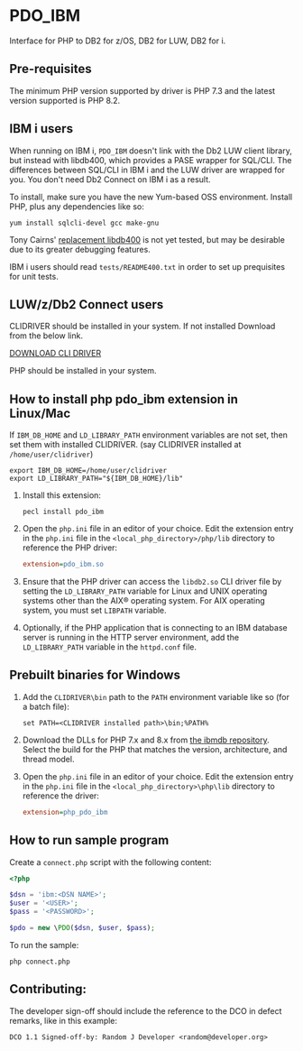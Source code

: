 # PDO_IBM

Interface for PHP to DB2 for z/OS, DB2 for LUW, DB2 for i.

## Pre-requisites

The minimum PHP version supported by driver is PHP 7.3 and the latest version supported is PHP 8.2.

## IBM i users

When running on IBM i, `PDO_IBM` doesn't link with the Db2 LUW client library,
but instead with libdb400, which provides a PASE wrapper for SQL/CLI. The
differences between SQL/CLI in IBM i and the LUW driver are wrapped for you.
You don't need Db2 Connect on IBM i as a result.

To install, make sure you have the new Yum-based OSS environment. Install PHP,
plus any dependencies like so:

```shell
yum install sqlcli-devel gcc make-gnu
```

Tony Cairns' [replacement libdb400](https://bitbucket.org/litmis/db2sock/src/master/db2/)
is not yet tested, but may be desirable due to its greater debugging features.

IBM i users should read `tests/README400.txt` in order to set up prequisites
for unit tests.

## LUW/z/Db2 Connect users

CLIDRIVER should be installed in your system.
If not installed Download from the below link.

<a name="downloadCli"></a> [DOWNLOAD CLI DRIVER](https://public.dhe.ibm.com/ibmdl/export/pub/software/data/db2/drivers/odbc_cli/)

PHP should be installed in your system.

## How to install php pdo_ibm extension in Linux/Mac

If `IBM_DB_HOME` and `LD_LIBRARY_PATH` environment variables are not set, then set them with installed CLIDRIVER.
(say CLIDRIVER installed at `/home/user/clidriver`)

```shell
export IBM_DB_HOME=/home/user/clidriver 
export LD_LIBRARY_PATH="${IBM_DB_HOME}/lib"
```

1. Install this extension:

   ```shell
   pecl install pdo_ibm
   ```
        
2. Open the `php.ini` file in an editor of your choice. Edit the extension entry in the
   `php.ini` file in the `<local_php_directory>/php/lib` directory to reference the PHP driver:

   ```ini
   extension=pdo_ibm.so
   ```
       
3. Ensure that the PHP driver can access the `libdb2.so` CLI driver file by
   setting the `LD_LIBRARY_PATH` variable for Linux and UNIX operating systems
   other than the AIX® operating system. For AIX operating system, you must set `LIBPATH` variable.

4. Optionally, if the PHP application that is connecting to an IBM database server is running in
   the HTTP server environment, add the `LD_LIBRARY_PATH` variable in the `httpd.conf` file.

## Prebuilt binaries for Windows

1. Add the `CLIDRIVER\bin` path to the `PATH` environment variable like so (for a batch file):

   ```shell
   set PATH=<CLIDRIVER installed path>\bin;%PATH%
   ```

2. Download the DLLs for PHP 7.x and 8.x from [the ibmdb repository](https://github.com/ibmdb/php_ibm_db2).
   Select the build for the PHP that matches the version, architecture, and thread model.

3. Open the `php.ini` file in an editor of your choice. Edit the extension entry in the
   `php.ini` file in the `<local_php_directory>\php\lib` directory to reference the driver:

   ```ini
   extension=php_pdo_ibm
   ```

## How to run sample program

Create a `connect.php` script with the following content:

```php
<?php

$dsn = 'ibm:<DSN NAME>';
$user = '<USER>';
$pass = '<PASSWORD>';

$pdo = new \PDO($dsn, $user, $pass);
```

To run the sample:

```
php connect.php
```

## Contributing:

The developer sign-off should include the reference to the DCO in defect remarks, like in this example:

```
DCO 1.1 Signed-off-by: Random J Developer <random@developer.org>
```
